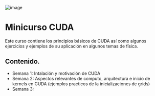 ![image](https://github.com/user-attachments/assets/a0c19c8e-c0f7-4cad-8664-e8e740e867ef)

# Minicurso CUDA

Este curso contiene los principios básicos de CUDA así como algunos ejercicios y ejemplos de su aplicación en algunos temas de física.

Contenido.
---
-  Semana 1: Intalación y motivación de CUDA
-  Semana 2: Aspectos relevantes de computo, arquitectura e inicio de kernels en CUDA (ejemplos practicos de la inicializaciones de grids)
-  Semana 3:


